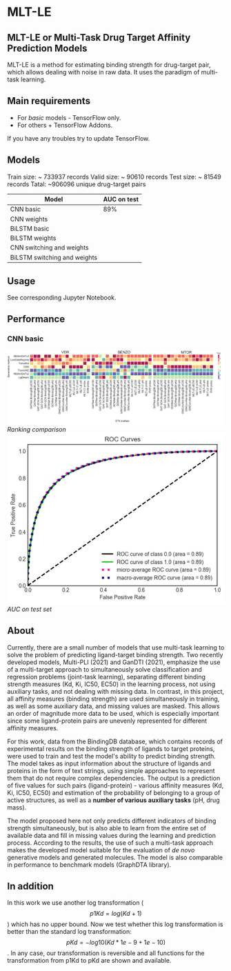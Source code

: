 # MLT-LE
## MLT-LE or Multi-Task Drug Target Affinity Prediction Models

MLT-LE is a method for estimating binding strength for drug-target pair, which allows dealing with noise in raw data. It uses the paradigm of multi-task learning.

## Main requirements

- For *basic* models - TensorFlow only.
- For others + TensorFlow Addons.

If you have any troubles try to update TensorFlow.

## Models

Train size: ~ 733937 records
Valid size: ~ 90610 records
Test size: ~ 81549 records
Tatal: ~906096 unique drug-target pairs


| Model  | AUC on test|
| ------ | ------ |
| CNN basic | 89%|
| CNN weights | |
| BiLSTM basic |  |
| BiLSTM weights |  |
| CNN switching and weights |  |
| BiLSTM switching and weights | |

## Usage

See corresponding Jupyter Notebook.
## Performance
### CNN basic
![performance1](images/many-rankings.png)
*Ranking comparison*
![performance2](images/auc_cnn_basic.png)
*AUC on test set*

## About
Currently, there are a small number of models that use multi-task learning to solve the problem of predicting ligand-target binding strength. Two recently developed models, Multi-PLI (2021) and GanDTI (2021), emphasize the use of a multi-target approach to simultaneously solve classification and regression problems (joint-task learning), separating different binding strength measures (Kd, Ki, IC50, EC50) in the learning process, not using auxiliary tasks, and not dealing with missing data. In contrast, in this project, all affinity measures (binding strength) are used simultaneously in training, as well as some auxiliary data, and missing values are masked. This allows an order of magnitude more data to be used, which is especially important since some ligand-protein pairs are unevenly represented for different affinity measures.

For this work, data from the BindingDB database, which contains records of experimental results on the binding strength of ligands to target proteins, were used to train and test the model's ability to predict binding strength. The model takes as input information about the structure of ligands and proteins in the form of text strings, using simple approaches to represent them that do not require complex dependencies. The output is a prediction of five values for such pairs (ligand-protein) - various affinity measures (Kd, Ki, IC50, EC50) and estimation of the probability of belonging to a group of active structures, as well as a __number of various auxiliary tasks__ (pH, drug mass).

The model proposed here not only predicts different indicators of binding strength simultaneously, but is also able to learn from the entire set of available data and fill in missing values during the learning and prediction process. According to the results, the use of such a multi-task approach makes the developed model suitable for the evaluation of *de novo* generative models and generated molecules. The model is also comparable in performance to benchmark models (GraphDTA library).

## In addition
In this work we use another log transformation ($$p1Kd = log(Kd+1)$$) which has no upper bound. Now we test whether this log transformation is better than the standard log transformation: $$pKd = -log10(Kd*1e-9 + 1e-10)$$. In any case, our transformation is reversible and all functions for the transformation from p1Kd to pKd are shown and available.